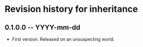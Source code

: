 # Revision history for inheritance

## 0.1.0.0 -- YYYY-mm-dd

* First version. Released on an unsuspecting world.
